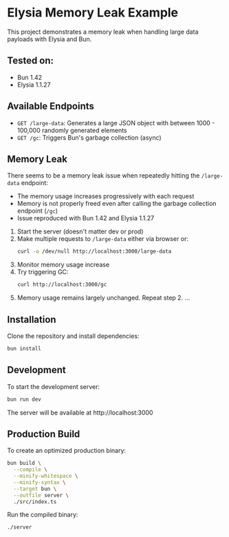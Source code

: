 # Elysia Memory Leak Example

This project demonstrates a memory leak  when handling large data payloads with Elysia and Bun.

## Tested on:

- Bun 1.42
- Elysia 1.1.27

## Available Endpoints

- `GET /large-data`: Generates a large JSON object with between 1000 - 100,000 randomly generated elements
- `GET /gc`: Triggers Bun's garbage collection (async)

## Memory Leak

There seems to be a memory leak issue when repeatedly hitting the `/large-data` endpoint:

- The memory usage increases progressively with each request
- Memory is not properly freed even after calling the garbage collection endpoint (`/gc`)
- Issue reproduced with Bun 1.42 and Elysia 1.1.27


1. Start the server (doesn't matter dev or prod)
2. Make multiple requests to `/large-data` either via browser or:
   ```bash
   curl -o /dev/null http://localhost:3000/large-data
   ```
3. Monitor memory usage increase
4. Try triggering GC:
   ```bash
   curl http://localhost:3000/gc
   ```
5. Memory usage remains largely unchanged. Repeat step 2. ...


## Installation

Clone the repository and install dependencies:

```bash
bun install
```

## Development

To start the development server:

```bash
bun run dev
```

The server will be available at http://localhost:3000

## Production Build

To create an optimized production binary:

```bash
bun build \
  --compile \
  --minify-whitespace \
  --minify-syntax \
  --target bun \
  --outfile server \
  ./src/index.ts
```

Run the compiled binary:

```bash
./server
```
